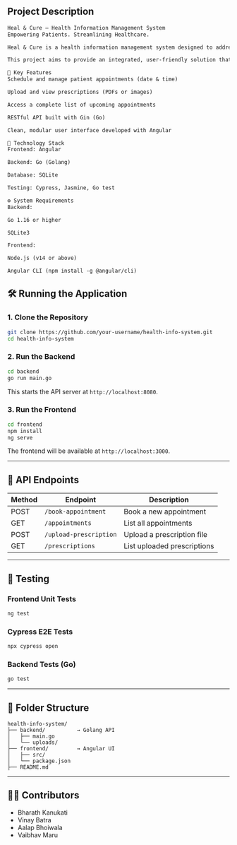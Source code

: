 ## Project Description
```markdown
Heal & Cure – Health Information Management System
Empowering Patients. Streamlining Healthcare.

Heal & Cure is a health information management system designed to address the challenges patients face when managing medical data across multiple platforms and healthcare providers. The fragmented nature of modern healthcare often results in repeated tests, miscommunication, and treatment delays—ultimately affecting patient outcomes.

This project aims to provide an integrated, user-friendly solution that centralizes health information. By improving communication among healthcare professionals and giving patients control over their appointments, prescriptions, and health records, Heal & Cure enhances care coordination, reduces inefficiencies, and promotes better health outcomes.

🚀 Key Features
Schedule and manage patient appointments (date & time)

Upload and view prescriptions (PDFs or images)

Access a complete list of upcoming appointments

RESTful API built with Gin (Go)

Clean, modular user interface developed with Angular

🧰 Technology Stack
Frontend: Angular

Backend: Go (Golang)

Database: SQLite

Testing: Cypress, Jasmine, Go test

⚙️ System Requirements
Backend:

Go 1.16 or higher

SQLite3

Frontend:

Node.js (v14 or above)

Angular CLI (npm install -g @angular/cli)


```
## 🛠️ Running the Application

### 1. Clone the Repository

```bash
git clone https://github.com/your-username/health-info-system.git
cd health-info-system
```

### 2. Run the Backend

```bash
cd backend
go run main.go
```

This starts the API server at `http://localhost:8080`.

### 3. Run the Frontend

```bash
cd frontend
npm install
ng serve
```

The frontend will be available at `http://localhost:3000`.

---

## 🎯 API Endpoints

| Method | Endpoint               | Description                |
|--------|------------------------|----------------------------|
| POST   | `/book-appointment`    | Book a new appointment     |
| GET    | `/appointments`        | List all appointments      |
| POST   | `/upload-prescription` | Upload a prescription file |
| GET    | `/prescriptions`       | List uploaded prescriptions|

---

## 🧪 Testing

### Frontend Unit Tests

```bash
ng test
```

### Cypress E2E Tests

```bash
npx cypress open
```

### Backend Tests (Go)

```bash
go test
```

---

## 📁 Folder Structure

```
health-info-system/
├── backend/          → Golang API
│   ├── main.go
│   └── uploads/
├── frontend/         → Angular UI
│   ├── src/
│   └── package.json
├── README.md
```

---

## 🧑‍💻 Contributors

- Bharath Kanukati
- Vinay Batra
- Aalap Bhoiwala
- Vaibhav Maru
